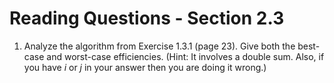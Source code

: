 # Reading Questions - Section 2.3


1. Analyze the algorithm from Exercise 1.3.1 (page 23). Give both the best-case and worst-case efficiencies. (Hint: It involves a double sum. Also, if you have $i$ or $j$ in your answer then you are doing it wrong.)
